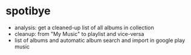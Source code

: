 # spotibye

- analysis: get a cleaned-up list of all albums in collection
- cleanup: from "My Music" to playlist and vice-versa
- list of albums and automatic album search and import in google play music